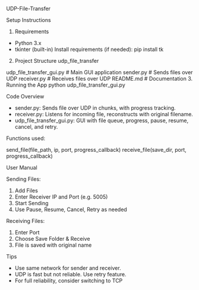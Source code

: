  UDP-File-Transfer
 
Setup Instructions

1. Requirements
   
- Python 3.x
- tkinter (built-in)
Install requirements (if needed):
pip install tk

2. Project Structure
udp_file_transfer

udp_file_transfer_gui.py # Main GUI application
 sender.py # Sends files over UDP
 receiver.py # Receives files over UDP
 README.md # Documentation
3. Running the App
python udp_file_transfer_gui.py

Code Overview

- sender.py: Sends file over UDP in chunks, with progress tracking.
- receiver.py: Listens for incoming file, reconstructs with original filename.
- udp_file_transfer_gui.py: GUI with file queue, progress, pause, resume, cancel, and retry.
  
Functions used:

send_file(file_path, ip, port, progress_callback)
receive_file(save_dir, port, progress_callback)

User Manual

Sending Files:

1. Add Files
2. Enter Receiver IP and Port (e.g. 5005)
3. Start Sending
4. Use Pause, Resume, Cancel, Retry as needed
   
Receiving Files:

1. Enter Port
2. Choose Save Folder & Receive
3. File is saved with original name

   
Tips

- Use same network for sender and receiver.
- UDP is fast but not reliable. Use retry feature.
- For full reliability, consider switching to TCP

  
